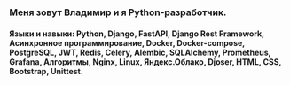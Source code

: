 ### Меня зовут Владимир и я Python-разработчик.

#### Языки и навыки: Python, Django, FastAPI, Django Rest Framework, Асинхронное программирование, Docker, Docker-compose, PostgreSQL, JWT, Redis, Celery, Аlembic, SQLAlchemy, Prometheus, Grafana, Алгоритмы, Nginx, Linux, Яндекс.Облако, Djoser, HTML, CSS, Bootstrap, Unittest.    


